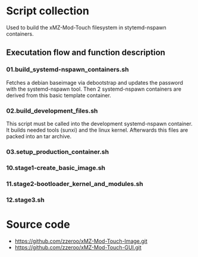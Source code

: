 # Script collection

Used to build the xMZ-Mod-Touch filesystem in stytemd-nspawn containers.

## Executation flow and function description

### 01.build_systemd-nspawn_containers.sh

Fetches a debian baseimage via debootstrap and updates the password with the
systemd-nspawn tool.
Then 2 systemd-nspawn containers are derived from this basic template container.

### 02.build_development_files.sh

This script must be called into the development systemd-nspawn container.
It builds needed tools (sunxi) and the linux kernel.
Afterwards this files are packed into an tar archive.

### 03.setup_production_container.sh


### 10.stage1-create_basic_image.sh
### 11.stage2-bootloader_kernel_and_modules.sh
### 12.stage3.sh



# Source code

- https://github.com/zzeroo/xMZ-Mod-Touch-Image.git
- https://github.com/zzeroo/xMZ-Mod-Touch-GUI.git


